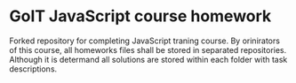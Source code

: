 # GoIT JavaScript course homework

Forked repository for completing JavaScript traning course.
By orinirators of this course, all homeworks files shall be stored in separated repositories. Although it is determand all solutions are stored within each folder with task descriptions.
